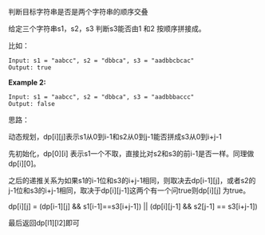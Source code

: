 判断目标字符串是否是两个字符串的顺序交叠

给定三个字符串s1，s2，s3 判断s3能否由1 和2 按顺序拼接成。

比如：

```
Input: s1 = "aabcc", s2 = "dbbca", s3 = "aadbbcbcac"
Output: true
```

**Example 2:**

```
Input: s1 = "aabcc", s2 = "dbbca", s3 = "aadbbbaccc"
Output: false
```

 思路：

动态规划，dp\[i][j]表示s1从0到i-1和s2从0到j-1能否拼成s3从0到i+j-1

先初始化，dp\[0][i] 表示s1一个不取，直接比对s2和s3的前i-1是否一样。同理做dp\[i][0]。

之后的递推关系为如果s1的i-1位和s3的i+j-1相同，则取决去dp\[i-1][j]，或者s2的j-1位和s3的i+j-1相同，取决于dp\[i][j-1]这两个有一个问true则dp\[i][j] 为true。

dp\[i][j] = (dp\[i-1][j] && s1[i-1]==s3[i+j-1]) || (dp\[i][j-1] && s2[j-1] == s3[i+j-1])

最后返回dp\[l1][l2]即可